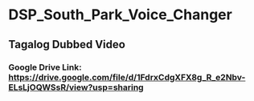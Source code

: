 # DSP_South_Park_Voice_Changer
## Tagalog Dubbed Video
### Google Drive Link: https://drive.google.com/file/d/1FdrxCdgXFX8g_R_e2Nbv-ELsLjOQWSsR/view?usp=sharing
